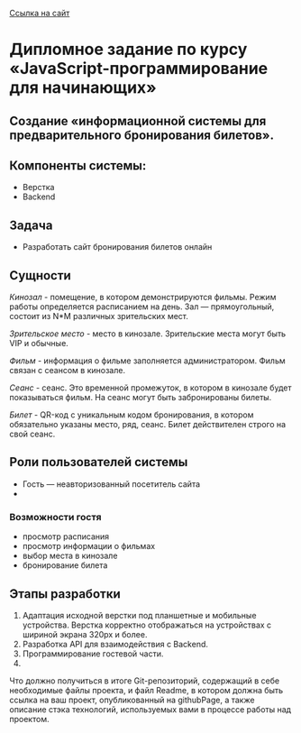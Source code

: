 [Ссылка на сайт](https://votmaria.github.io/Diplom_Netology/client/index.html)

# Дипломное задание по курсу «JavaScript-программирование для начинающих»
## Создание «информационной системы для предварительного бронирования билетов».

## Компоненты системы:

- Верстка
 - Backend

## Задача

- Разработать сайт бронирования билетов онлайн

## Сущности

*Кинозал* - помещение, в котором демонстрируются фильмы. Режим работы определяется расписанием на день. 
Зал — прямоугольный, состоит из N*M различных зрительских мест.

*Зрительское место* - место в кинозале. Зрительские места могут быть VIP и обычные.

*Фильм* - информация о фильме заполняется администратором. Фильм связан с сеансом в кинозале.

*Сеанс* - сеанс. Это временной промежуток, в котором в кинозале будет показываться фильм. На сеанс могут быть забронированы билеты.

*Билет* -  QR-код c уникальным кодом бронирования, в котором обязательно указаны место, ряд, сеанс. Билет действителен строго на свой сеанс.

## Роли пользователей системы

- Гость — неавторизованный посетитель сайта
- 
### Возможности гостя

- просмотр расписания
- просмотр информации о фильмах
- выбор места в кинозале
- бронирование билета

## Этапы разработки

1. Адаптация исходной верстки под планшетные и мобильные устройства. Верстка корректно отображаться на устройствах с шириной экрана 320px и более. 
2. Разработка API для взаимодействия с Backend.
3. Программирование гостевой части.
4. 
Что должно получиться в итоге
Git-репозиторий, содержащий в себе необходимые файлы проекта, и файл Readme, в котором должна быть ссылка на ваш проект, опубликованный на githubPage, а также описание стэка технологий, используемых вами в процессе работы над проектом.
